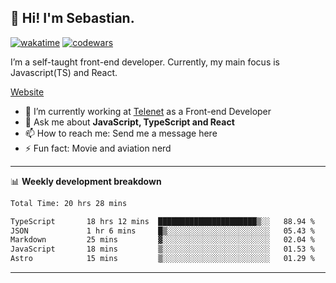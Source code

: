 ## 👋 Hi! I'm Sebastian.

[![wakatime](https://wakatime.com/badge/user/df0036c6-328a-4a39-be9b-e49417ed22a1.svg)](https://wakatime.com/@df0036c6-328a-4a39-be9b-e49417ed22a1)
[![codewars](https://www.codewars.com/users/sebavuye/badges/small)](https://www.codewars.com/users/sebavuye)

I’m a self-taught front-end developer. Currently, my main focus is Javascript(TS) and React.

[Website](https://sebastianvuye.be)

- 🔭 I’m currently working at [Telenet](https://telenet.be/) as a Front-end Developer
- 💬 Ask me about **JavaScript, TypeScript and React**
- 📫 How to reach me: Send me a message here
- ⚡ Fun fact: Movie and aviation nerd

-------

📊 **Weekly development breakdown**

<!--START_SECTION:waka-->

```txt
Total Time: 20 hrs 28 mins

TypeScript       18 hrs 12 mins  ██████████████████████▒░░   88.94 %
JSON             1 hr 6 mins     █▒░░░░░░░░░░░░░░░░░░░░░░░   05.43 %
Markdown         25 mins         ▓░░░░░░░░░░░░░░░░░░░░░░░░   02.04 %
JavaScript       18 mins         ▒░░░░░░░░░░░░░░░░░░░░░░░░   01.53 %
Astro            15 mins         ▒░░░░░░░░░░░░░░░░░░░░░░░░   01.29 %
```

<!--END_SECTION:waka-->
-------
